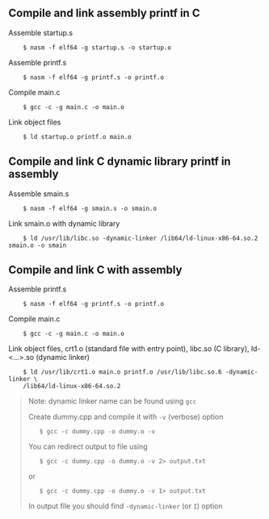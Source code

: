 ## Compile and link assembly printf in C

Assemble startup.s

        $ nasm -f elf64 -g startup.s -o startup.o

Assemble printf.s

        $ nasm -f elf64 -g printf.s -o printf.o

Compile main.c

        $ gcc -c -g main.c -o main.o

Link object files

        $ ld startup.o printf.o main.o

## Compile and link C dynamic library printf in assembly

Assemble smain.s

        $ nasm -f elf64 -g smain.s -o smain.o

Link smain.o with dynamic library

        $ ld /usr/lib/libc.so -dynamic-linker /lib64/ld-linux-x86-64.so.2 smain.o -o smain

## Compile and link C with assembly

Assemble printf.s

        $ nasm -f elf64 -g printf.s -o printf.o

Compile main.c

        $ gcc -c -g main.c -o main.o

Link object files, crt1.o (standard file with entry point),
  libc.so (C library), ld-<...>.so (dynamic linker)

        $ ld /usr/lib/crt1.o main.o printf.o /usr/lib/libc.so.6 -dynamic-linker \
        /lib64/ld-linux-x86-64.so.2

> Note: dynamic linker name can be found using `gcc`
>
> Create dummy.cpp and compile it with `-v` (verbose) option
>
>        $ gcc -c dummy.cpp -o dummy.o -v
>
> You can redirect output to file using
>
>        $ gcc -c dummy.cpp -o dummy.o -v 2> output.txt
>
>or 
>
>        $ gcc -c dummy.cpp -o dummy.o -v 1> output.txt
>
> In output file you should find `-dynamic-linker` (or `I`) option

